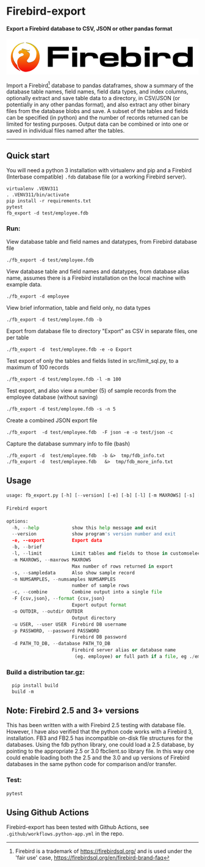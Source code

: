 # Firebird-export

#### Export a Firebird database to CSV, JSON or other pandas format

![Firebird](logo-firebird-black.png)

Import a Firebird[^1] database to pandas dataframes, show a summary of the database table names, field names, field data types, 
and index columns, optionally extract and save table data to
  a directory, in CSV/JSON (or potentially in any other pandas format), and also extract any other binary files from the database blobs and save. A subset of the tables and fields can be specified (in python) and the number of records returned can be limited for testing purposes. Output data can be combined or into one or saved in individual files named after the tables.

----
## Quick start
You will need a python 3 installation with virtualenv and pip and a Firebird (Interbase compatible)  `.fdb` database file (or a working Firebird server). 

```git clone https://github.com/inus/firebird-export.git
virtualenv .VENV311
. .VENV311/bin/activate
pip install -r requirements.txt
pytest
fb_export -d test/employee.fdb
```


### Run:
   View database table and field names and datatypes, from Firebird database file
  ```
  ./fb_export -d test/employee.fdb
```

   View database table and field names and datatypes, from database alias name,
   assumes there is a Firebird installation on the local machine with example data.

  ```
  ./fb_export -d employee
  ```
 
 View brief information, table and field only, no data types
```
./fb_export -d test/employee.fdb -b
```
 Export from database file to directory "Export" as CSV in separate files, one per table
```
./fb_export -d  test/employee.fdb -e -o Export
```
 Test export of only the tables and fields listed in src/limit_sql.py, to a maximum of 100 records
```
./fb_export -d test/employee.fdb -l -m 100
```
 Test export, and also view a number (5) of sample records
from the employee database (without saving)
```
./fb_export -d test/employee.fdb -s -n 5 
```
Create a combined JSON export file
```
./fb_export  -d test/employee.fdb  -F json -e -o test/json -c 
```

Capture the database summary info to file (bash)
```
./fb_export -d  test/employee.fdb  -b &>  tmp/fdb_info.txt
./fb_export -d  test/employee.fdb   &>  tmp/fdb_more_info.txt
```


## Usage

```src/fb_export.py -h  (or ./fb_export )
usage: fb_export.py [-h] [--version] [-e] [-b] [-l] [-m MAXROWS] [-s] [-n NUMSAMPLES] [-c] [-F {csv,json}] [-o OUTDIR] [-u USER] [-p PASSWORD] -d PATH_TO_DB

Firebird export

options:
  -h, --help            show this help message and exit
  --version             show program's version number and exit
  -e, --export          Export data
  -b, --brief
  -l, --limit           Limit tables and fields to those in customselect.py
  -m MAXROWS, --maxrows MAXROWS
                        Max number of rows returned in export
  -s, --sampledata      Also show sample record
  -n NUMSAMPLES, --numsamples NUMSAMPLES
                        number of sample rows
  -c, --combine         Combine output into a single file
  -F {csv,json}, --format {csv,json}
                        Export output format
  -o OUTDIR, --outdir OUTDIR
                        Output directory
  -u USER, --user USER  Firebird DB username
  -p PASSWORD, --password PASSWORD
                        Firebird DB password
  -d PATH_TO_DB, --database PATH_TO_DB
                        Firebird server alias or database name
                         (eg. employee) or full path if a file, eg ./employee.fdb

```

### Build a distribution tar.gz: 

```
  pip install build
  build -m 
```

## Note: Firebird 2.5 and 3+ versions

This has been written with a with Firebird 2.5 testing with database file.
However, I have also verified that the python code works with a Firebird 3,
installation. FB3 and FB2.5 has incompatible on-disk file structures for the 
databases. Using the fdb python library, one could load a 2.5 database, by
pointing to the appropriate 2.5 or 3.0 fbclient.so library file. In this
way one could enable loading both the 2.5 and the 3.0 and up versions of 
Firebird databases in the same python code for comparison and/or transfer.

### Test:
  `pytest`

## Using Github Actions

Firebird-export has been tested with Github Actions, 
see `.github/workflows.python-app.yml` in the repo.

[^1]: Firebird is a trademark of https://firebirdsql.org/ and is used under the 'fair use' case, https://firebirdsql.org/en/firebird-brand-faq 

